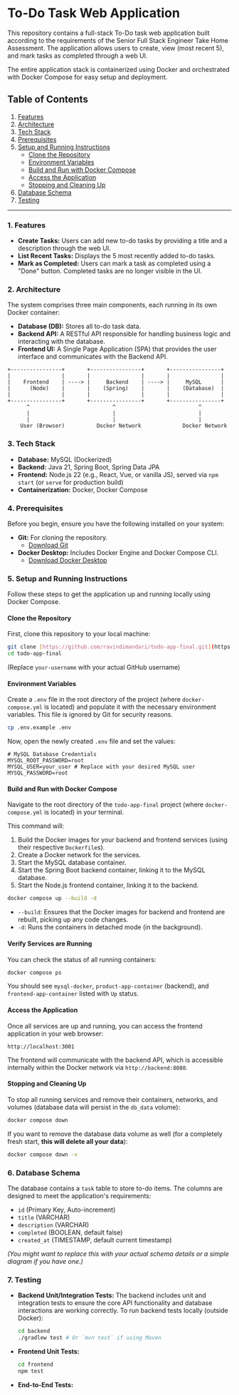 # To-Do Task Web Application

This repository contains a full-stack To-Do task web application built according to the requirements of the Senior Full Stack Engineer Take Home Assessment. The application allows users to create, view (most recent 5), and mark tasks as completed through a web UI.

The entire application stack is containerized using Docker and orchestrated with Docker Compose for easy setup and deployment.

## Table of Contents

1.  [Features](#features)
2.  [Architecture](#architecture)
3.  [Tech Stack](#tech-stack)
4.  [Prerequisites](#prerequisites)
5.  [Setup and Running Instructions](#setup-and-running-instructions)
    * [Clone the Repository](#clone-the-repository)
    * [Environment Variables](#environment-variables)
    * [Build and Run with Docker Compose](#build-and-run-with-docker-compose)
    * [Access the Application](#access-the-application)
    * [Stopping and Cleaning Up](#stopping-and-cleaning-up)
6.  [Database Schema](#database-schema)
7.  [Testing](#testing)

---

### 1. Features

* **Create Tasks:** Users can add new to-do tasks by providing a title and a description through the web UI.
* **List Recent Tasks:** Displays the 5 most recently added to-do tasks.
* **Mark as Completed:** Users can mark a task as completed using a "Done" button. Completed tasks are no longer visible in the UI.

### 2. Architecture

The system comprises three main components, each running in its own Docker container:

* **Database (DB):** Stores all to-do task data.
* **Backend API:** A RESTful API responsible for handling business logic and interacting with the database.
* **Frontend UI:** A Single Page Application (SPA) that provides the user interface and communicates with the Backend API.

```
+----------------+       +----------------+       +----------------+
|                |       |                |       |                |
|    Frontend    | ----> |     Backend    | ----> |     MySQL      |
|      (Node)    |       |    (Spring)    |       |    (Database)  |
|                |       |                |       |                |
+----------------+       +----------------+       +----------------+
      ^                          ^                          ^
      |                          |                          |
      |                          |                          |
    User (Browser)          Docker Network             Docker Network
```

### 3. Tech Stack

* **Database:** MySQL (Dockerized)
* **Backend:** Java 21, Spring Boot, Spring Data JPA
* **Frontend:** Node.js 22 (e.g., React, Vue, or vanilla JS), served via `npm start` (or `serve` for production build)
* **Containerization:** Docker, Docker Compose

### 4. Prerequisites

Before you begin, ensure you have the following installed on your system:

* **Git:** For cloning the repository.
    * [Download Git](https://git-scm.com/downloads)
* **Docker Desktop:** Includes Docker Engine and Docker Compose CLI.
    * [Download Docker Desktop](https://www.docker.com/products/docker-desktop/)

### 5. Setup and Running Instructions

Follow these steps to get the application up and running locally using Docker Compose.

#### Clone the Repository

First, clone this repository to your local machine:

```bash
git clone [https://github.com/ravindimandari/todo-app-final.git](https://github.com/ravindimandari/todo-app-final.git)
cd todo-app-final
```

(Replace `your-username` with your actual GitHub username)

#### Environment Variables

Create a `.env` file in the root directory of the project (where `docker-compose.yml` is located) and populate it with the necessary environment variables. This file is ignored by Git for security reasons.

```bash
cp .env.example .env
```

Now, open the newly created `.env` file and set the values:

```
# MySQL Database Credentials
MYSQL_ROOT_PASSWORD=root
MYSQL_USER=your_user # Replace with your desired MySQL user
MYSQL_PASSWORD=root
```

#### Build and Run with Docker Compose

Navigate to the root directory of the `todo-app-final` project (where `docker-compose.yml` is located) in your terminal.

This command will:

1.  Build the Docker images for your backend and frontend services (using their respective `Dockerfile`s).
2.  Create a Docker network for the services.
3.  Start the MySQL database container.
4.  Start the Spring Boot backend container, linking it to the MySQL database.
5.  Start the Node.js frontend container, linking it to the backend.

```bash
docker compose up --build -d
```

* `--build`: Ensures that the Docker images for backend and frontend are rebuilt, picking up any code changes.
* `-d`: Runs the containers in detached mode (in the background).

#### Verify Services are Running

You can check the status of all running containers:

```bash
docker compose ps
```

You should see `mysql-docker`, `product-app-container` (backend), and `frontend-app-container` listed with `Up` status.

#### Access the Application

Once all services are up and running, you can access the frontend application in your web browser:

```
http://localhost:3001
```

The frontend will communicate with the backend API, which is accessible internally within the Docker network via `http://backend:8080`.

#### Stopping and Cleaning Up

To stop all running services and remove their containers, networks, and volumes (database data will persist in the `db_data` volume):

```bash
docker compose down
```

If you want to remove the database data volume as well (for a completely fresh start, **this will delete all your data**):

```bash
docker compose down -v
```

### 6. Database Schema

The database contains a `task` table to store to-do items. The columns are designed to meet the application's requirements:

* `id` (Primary Key, Auto-increment)
* `title` (VARCHAR)
* `description` (VARCHAR)
* `completed` (BOOLEAN, default false)
* `created_at` (TIMESTAMP, default current timestamp)

*(You might want to replace this with your actual schema details or a simple diagram if you have one.)*

### 7. Testing

* **Backend Unit/Integration Tests:**
    The backend includes unit and integration tests to ensure the core API functionality and database interactions are working correctly.
    To run backend tests locally (outside Docker):

    ```bash
    cd backend
    ./gradlew test # Or `mvn test` if using Maven
    ```

* **Frontend Unit Tests:**
    
    ```bash
    cd frontend
    npm test
    ```

* **End-to-End Tests:**
    

